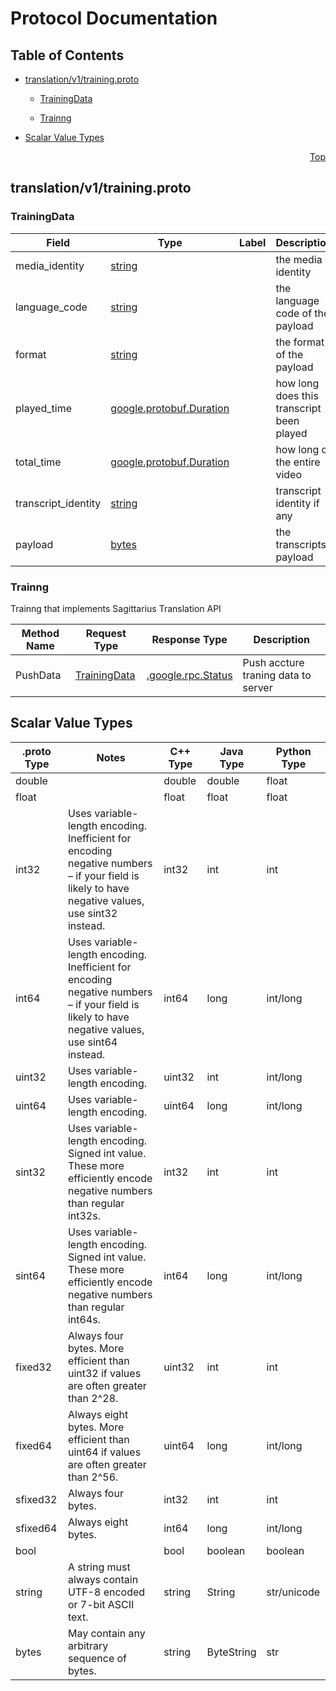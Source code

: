 # Protocol Documentation
<a name="top"/>

## Table of Contents

- [translation/v1/training.proto](#translation/v1/training.proto)
    - [TrainingData](#sagittarius.training.v1.TrainingData)
  
  
  
    - [Trainng](#sagittarius.training.v1.Trainng)
  

- [Scalar Value Types](#scalar-value-types)



<a name="translation/v1/training.proto"/>
<p align="right"><a href="#top">Top</a></p>

## translation/v1/training.proto



<a name="sagittarius.training.v1.TrainingData"/>

### TrainingData



| Field | Type | Label | Description |
| ----- | ---- | ----- | ----------- |
| media_identity | [string](#string) |  | the media identity |
| language_code | [string](#string) |  | the language code of the payload |
| format | [string](#string) |  | the format of the payload |
| played_time | [google.protobuf.Duration](#google.protobuf.Duration) |  | how long does this transcript been played |
| total_time | [google.protobuf.Duration](#google.protobuf.Duration) |  | how long of the entire video |
| transcript_identity | [string](#string) |  | transcript identity if any |
| payload | [bytes](#bytes) |  | the transcripts payload |





 

 

 


<a name="sagittarius.training.v1.Trainng"/>

### Trainng
Trainng that implements Sagittarius Translation API

| Method Name | Request Type | Response Type | Description |
| ----------- | ------------ | ------------- | ------------|
| PushData | [TrainingData](#sagittarius.training.v1.TrainingData) | [.google.rpc.Status](#sagittarius.training.v1.TrainingData) | Push accture traning data to server |

 



## Scalar Value Types

| .proto Type | Notes | C++ Type | Java Type | Python Type |
| ----------- | ----- | -------- | --------- | ----------- |
| <a name="double" /> double |  | double | double | float |
| <a name="float" /> float |  | float | float | float |
| <a name="int32" /> int32 | Uses variable-length encoding. Inefficient for encoding negative numbers – if your field is likely to have negative values, use sint32 instead. | int32 | int | int |
| <a name="int64" /> int64 | Uses variable-length encoding. Inefficient for encoding negative numbers – if your field is likely to have negative values, use sint64 instead. | int64 | long | int/long |
| <a name="uint32" /> uint32 | Uses variable-length encoding. | uint32 | int | int/long |
| <a name="uint64" /> uint64 | Uses variable-length encoding. | uint64 | long | int/long |
| <a name="sint32" /> sint32 | Uses variable-length encoding. Signed int value. These more efficiently encode negative numbers than regular int32s. | int32 | int | int |
| <a name="sint64" /> sint64 | Uses variable-length encoding. Signed int value. These more efficiently encode negative numbers than regular int64s. | int64 | long | int/long |
| <a name="fixed32" /> fixed32 | Always four bytes. More efficient than uint32 if values are often greater than 2^28. | uint32 | int | int |
| <a name="fixed64" /> fixed64 | Always eight bytes. More efficient than uint64 if values are often greater than 2^56. | uint64 | long | int/long |
| <a name="sfixed32" /> sfixed32 | Always four bytes. | int32 | int | int |
| <a name="sfixed64" /> sfixed64 | Always eight bytes. | int64 | long | int/long |
| <a name="bool" /> bool |  | bool | boolean | boolean |
| <a name="string" /> string | A string must always contain UTF-8 encoded or 7-bit ASCII text. | string | String | str/unicode |
| <a name="bytes" /> bytes | May contain any arbitrary sequence of bytes. | string | ByteString | str |

